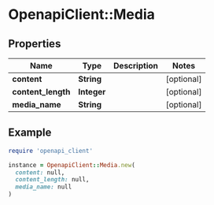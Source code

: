 # OpenapiClient::Media

## Properties

| Name | Type | Description | Notes |
| ---- | ---- | ----------- | ----- |
| **content** | **String** |  | [optional] |
| **content_length** | **Integer** |  | [optional] |
| **media_name** | **String** |  | [optional] |

## Example

```ruby
require 'openapi_client'

instance = OpenapiClient::Media.new(
  content: null,
  content_length: null,
  media_name: null
)
```


